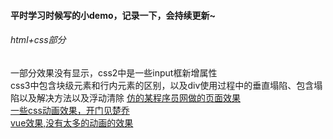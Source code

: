 #### 平时学习时候写的小demo，记录一下，会持续更新~
###### html+css部分
 一部分效果没有显示，css2中是一些input框新增属性<br>
 css3中包含块级元素和行内元素的区别，以及div使用过程中的垂直塌陷、包含塌陷以及解决方法以及浮动清除
[仿的某程序员网做的页面效果](http://maoyaoya.github.io/study/html+css/black)<br>
[一些css动画效果，开门见楚乔](http://maoyaoya.github.io/study/html+css/css8)<br>
[vue效果,没有太多的动画的效果](http://maoyaoya.github.io/study/vue)
